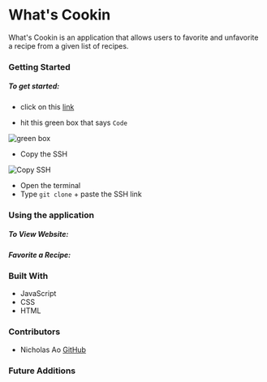 # What's Cookin

What's Cookin is an application that allows users to favorite and unfavorite a recipe from a given list of recipes.

### Getting Started

##### To get started:

- click on this [link](https://github.com/mattruder/whats-cookin-starter-kit)

- hit this green box that says `Code`

![green box](https://user-images.githubusercontent.com/89413678/161453090-3fb52412-8b7f-4c8e-b7f6-359a83db5114.png)

- Copy the SSH

![Copy SSH](https://user-images.githubusercontent.com/89413678/161453094-154b45dd-f6bf-4883-bfeb-4df1890f256b.png)


- Open the terminal
- Type `git clone` + paste the SSH link


### Using the application

##### To View Website:



##### Favorite a Recipe:





### Built With

- JavaScript
- CSS
- HTML

### Contributors

- Nicholas Ao [GitHub](https://github.com/aominhlong)

### Future Additions


